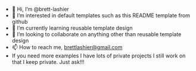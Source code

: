 - 👋 Hi, I’m @brett-lashier
- 👀 I’m interested in default templates such as this README template from github
- 🌱 I’m currently learning reusable template design
- 💞️ I’m looking to collaborate on anything other than reusable template design
- 📫 How to reach me, brettlashier@gmail.com
- If you need more examples I have lots of private projects I still work on that I keep private. Just ask!!!

<!---
brett-lashier/brett-lashier is a ✨ special ✨ repository because its `README.md` (this file) appears on your GitHub profile.
You can click the Preview link to take a look at your changes.
--->
